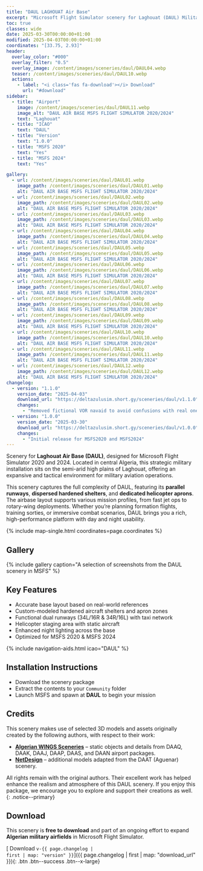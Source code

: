 ```yaml
---
title: "DAUL LAGHOUAT Air Base"
excerpt: "Microsoft Flight Simulator scenery for Laghouat (DAUL) Military Air Base for MSFS2020 & MSFS2024"
toc: true
classes: wide
date: 2025-03-30T00:00:00+01:00
modified: 2025-04-03T00:00:00+01:00
coordinates: "[33.75, 2.93]"
header:
  overlay_color: "#000"
  overlay_filter: "0.5"
  overlay_image: /content/images/sceneries/daul/DAUL04.webp
  teaser: /content/images/sceneries/daul/DAUL10.webp
  actions:
    - label: "<i class='fas fa-download'></i> Download"
      url: "#download"
sidebar:
  - title: "Airport"
    image: /content/images/sceneries/daul/DAUL11.webp
    image_alt: "DAUL AIR BASE MSFS FLIGHT SIMULATOR 2020/2024"
    text: "Laghouat"
  - title: "ICAO"
    text: "DAUL"
  - title: "Version"
    text: "1.0.0"
  - title: "MSFS 2020"
    text: "Yes"
  - title: "MSFS 2024"
    text: "Yes"

gallery:
  - url: /content/images/sceneries/daul/DAUL01.webp
    image_path: /content/images/sceneries/daul/DAUL01.webp
    alt: "DAUL AIR BASE MSFS FLIGHT SIMULATOR 2020/2024"
  - url: /content/images/sceneries/daul/DAUL02.webp
    image_path: /content/images/sceneries/daul/DAUL02.webp
    alt: "DAUL AIR BASE MSFS FLIGHT SIMULATOR 2020/2024"
  - url: /content/images/sceneries/daul/DAUL03.webp
    image_path: /content/images/sceneries/daul/DAUL03.webp
    alt: "DAUL AIR BASE MSFS FLIGHT SIMULATOR 2020/2024"
  - url: /content/images/sceneries/daul/DAUL04.webp
    image_path: /content/images/sceneries/daul/DAUL04.webp
    alt: "DAUL AIR BASE MSFS FLIGHT SIMULATOR 2020/2024"
  - url: /content/images/sceneries/daul/DAUL05.webp
    image_path: /content/images/sceneries/daul/DAUL05.webp
    alt: "DAUL AIR BASE MSFS FLIGHT SIMULATOR 2020/2024"
  - url: /content/images/sceneries/daul/DAUL06.webp
    image_path: /content/images/sceneries/daul/DAUL06.webp
    alt: "DAUL AIR BASE MSFS FLIGHT SIMULATOR 2020/2024"
  - url: /content/images/sceneries/daul/DAUL07.webp
    image_path: /content/images/sceneries/daul/DAUL07.webp
    alt: "DAUL AIR BASE MSFS FLIGHT SIMULATOR 2020/2024"
  - url: /content/images/sceneries/daul/DAUL08.webp
    image_path: /content/images/sceneries/daul/DAUL08.webp
    alt: "DAUL AIR BASE MSFS FLIGHT SIMULATOR 2020/2024"
  - url: /content/images/sceneries/daul/DAUL09.webp
    image_path: /content/images/sceneries/daul/DAUL09.webp
    alt: "DAUL AIR BASE MSFS FLIGHT SIMULATOR 2020/2024"
  - url: /content/images/sceneries/daul/DAUL10.webp
    image_path: /content/images/sceneries/daul/DAUL10.webp
    alt: "DAUL AIR BASE MSFS FLIGHT SIMULATOR 2020/2024"
  - url: /content/images/sceneries/daul/DAUL11.webp
    image_path: /content/images/sceneries/daul/DAUL11.webp
    alt: "DAUL AIR BASE MSFS FLIGHT SIMULATOR 2020/2024"
  - url: /content/images/sceneries/daul/DAUL12.webp
    image_path: /content/images/sceneries/daul/DAUL12.webp
    alt: "DAUL AIR BASE MSFS FLIGHT SIMULATOR 2020/2024"
changelog:
  - version: "1.1.0"
    version_date: "2025-04-03"
    download_url: "https://deltazulusim.short.gy/sceneries/daul/v1.1.0"
    changes:
      - "Removed fictional VOR navaid to avoid confusions with real one"
  - version: "1.0.0"
    version_date: "2025-03-30"
    download_url: "https://deltazulusim.short.gy/sceneries/daul/v1.0.0"
    changes:
      - "Initial release for MSFS2020 and MSFS2024"
--- 
```


Scenery for **Laghouat Air Base (DAUL)**, designed for Microsoft Flight Simulator 2020 and 2024. Located in central Algeria, this strategic military installation sits on the semi-arid high plains of Laghouat, offering an expansive and tactical environment for military aviation operations.

This scenery captures the full complexity of DAUL, featuring its **parallel runways**, **dispersed hardened shelters**, and **dedicated helicopter aprons**. The airbase layout supports various mission profiles, from fast jet ops to rotary-wing deployments. Whether you’re planning formation flights, training sorties, or immersive combat scenarios, DAUL brings you a rich, high-performance platform with day and night usability.

{% include map-single.html coordinates=page.coordinates %}

## Gallery  
{% include gallery caption="A selection of screenshots from the DAUL scenery in MSFS" %}

## Key Features

- Accurate base layout based on real-world references  
- Custom-modeled hardened aircraft shelters and apron zones  
- Functional dual runways (34L/16R & 34R/16L) with taxi network  
- Helicopter staging area with static aircraft  
- Enhanced night lighting across the base  
- Optimized for MSFS 2020 & MSFS 2024  

{% include navigation-aids.html icao="DAUL" %}

## Installation Instructions

- Download the scenery package  
- Extract the contents to your `Community` folder  
- Launch MSFS and spawn at **DAUL** to begin your mission  

## Credits

This scenery makes use of selected 3D models and assets originally created by the following authors, with respect to their work:

- **[Algerian WINGS Sceneries](https://www.facebook.com/AlgerianWingsSceneries)** – static objects and details from DAAQ, DAAK, DAAJ, DAAP, DAAS, and DAAN airport packages.  
- **[NetDesign](https://inibuilds.com/products/netdesign-aguenar-daat-msfs)** – additional models adapted from the DAAT (Aguenar) scenery.

All rights remain with the original authors. Their excellent work has helped enhance the realism and atmosphere of this DAUL scenery. If you enjoy this package, we encourage you to explore and support their creations as well.
{: .notice--primary}

## Download

This scenery is **free to download** and part of an ongoing effort to expand **Algerian military airfields** in Microsoft Flight Simulator.

[<i class='fas fa-download'></i> Download <code>v-{{ page.changelog | first | map: "version" }}</code>]({{ page.changelog | first | map: "download_url" }}){: .btn .btn--success .btn--x-large}
